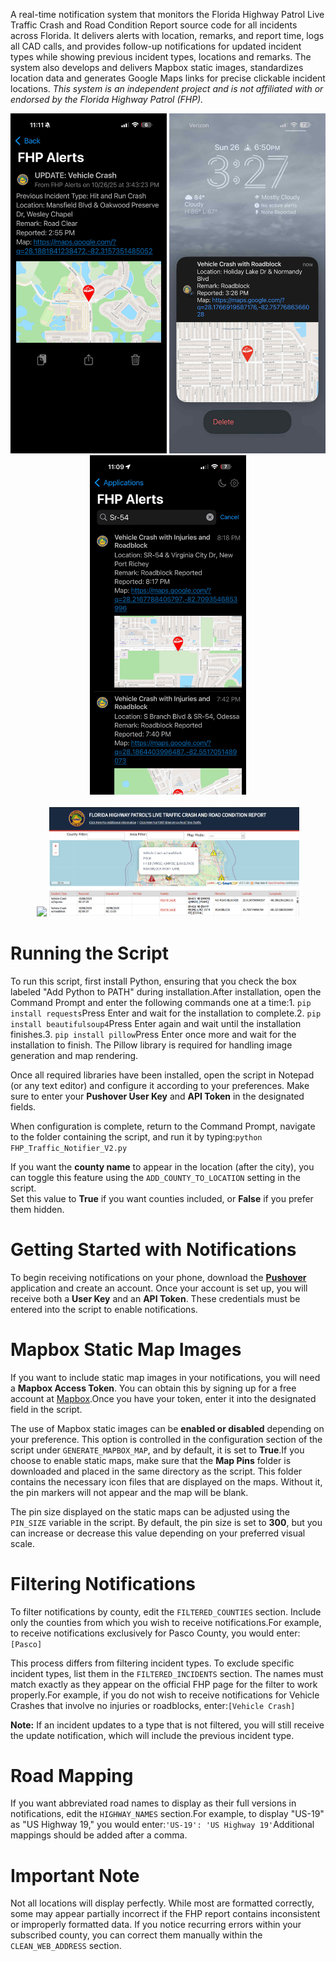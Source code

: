 A real-time notification system that monitors the Florida Highway Patrol Live Traffic Crash and Road Condition Report source code for all incidents across Florida. It delivers alerts with location, remarks, and report time, logs all CAD calls, and provides follow-up notifications for updated incident types while showing previous incident types, locations and remarks. The system also develops and delivers Mapbox static images, standardizes location data and generates Google Maps links for precise clickable incident locations. *This system is an independent project and is not affiliated with or endorsed by the Florida Highway Patrol (FHP).*

<div align="center">
  <img src="Images/download.jpg" width="250" />
  <img src="Images/2adfda46-4c2b-431a-8a40-a42d52e6e5cd.jpg" width="250" />
  <img src="Images/6877bcde-3d01-4a1b-a940-9e30c394fb58.jpg" width="250" />
</div>

<br>
<div align="center">
  <img src="Images/Screenshot%2025-10-26%231221.png" width="400" />
  <img src="Images/Screenshot%202025-10-08%20024223.png" width="400" />
</div>

# Running the Script

To run this script, first install Python, ensuring that you check the
box labeled "Add Python to PATH" during installation.After installation,
open the Command Prompt and enter the following commands one at a
time:1. `pip install requests`Press Enter and wait for the installation
to complete.2. `pip install beautifulsoup4`Press Enter again and wait
until the installation finishes.3. `pip install pillow`Press Enter once
more and wait for the installation to finish. The Pillow library is
required for handling image generation and map rendering.

Once all required libraries have been installed, open the script in
Notepad (or any text editor) and configure it according to your
preferences. Make sure to enter your **Pushover User Key** and **API
Token** in the designated fields.

When configuration is complete, return to the Command Prompt, navigate
to the folder containing the script, and run it by
typing:`python FHP_Traffic_Notifier_V2.py`

If you want the **county name** to appear in the location (after the
city), you can toggle this feature using the `ADD_COUNTY_TO_LOCATION`
setting in the script.\
Set this value to **True** if you want counties included, or **False**
if you prefer them hidden.

# Getting Started with Notifications

To begin receiving notifications on your phone, download the
[**Pushover**](https://pushover.net/) application and create an account.
Once your account is set up, you will receive both a **User Key** and an
**API Token**. These credentials must be entered into the script to
enable notifications.

# Mapbox Static Map Images

If you want to include static map images in your notifications, you will
need a **Mapbox Access Token**. You can obtain this by signing up for a
free account at [Mapbox](https://www.mapbox.com/).Once you have your
token, enter it into the designated field in the script.

The use of Mapbox static images can be **enabled or disabled** depending
on your preference. This option is controlled in the configuration
section of the script under `GENERATE_MAPBOX_MAP`, and by default, it is
set to **True**.If you choose to enable static maps, make sure that the
**Map Pins** folder is downloaded and placed in the same directory as
the script. This folder contains the necessary icon files that are
displayed on the maps. Without it, the pin markers will not appear and
the map will be blank.

The pin size displayed on the static maps can be adjusted using the
`PIN_SIZE` variable in the script. By default, the pin size is set to
**300**, but you can increase or decrease this value depending on your
preferred visual scale.

# Filtering Notifications

To filter notifications by county, edit the `FILTERED_COUNTIES` section.
Include only the counties from which you wish to receive
notifications.For example, to receive notifications exclusively for
Pasco County, you would enter:`[Pasco]`

This process differs from filtering incident types. To exclude specific
incident types, list them in the `FILTERED_INCIDENTS` section. The names
must match exactly as they appear on the official FHP page for the
filter to work properly.For example, if you do not wish to receive
notifications for Vehicle Crashes that involve no injuries or
roadblocks, enter:`[Vehicle Crash]`

**Note:** If an incident updates to a type that is not filtered, you
will still receive the update notification, which will include the
previous incident type.

# Road Mapping

If you want abbreviated road names to display as their full versions in
notifications, edit the `HIGHWAY_NAMES` section.For example, to display
"US-19" as "US Highway 19," you would
enter:`'US-19': 'US Highway 19'`Additional mappings should be added
after a comma.

# Important Note

Not all locations will display perfectly. While most are formatted
correctly, some may appear partially incorrect if the FHP report
contains inconsistent or improperly formatted data. If you notice
recurring errors within your subscribed county, you can correct them
manually within the `CLEAN_WEB_ADDRESS` section.
